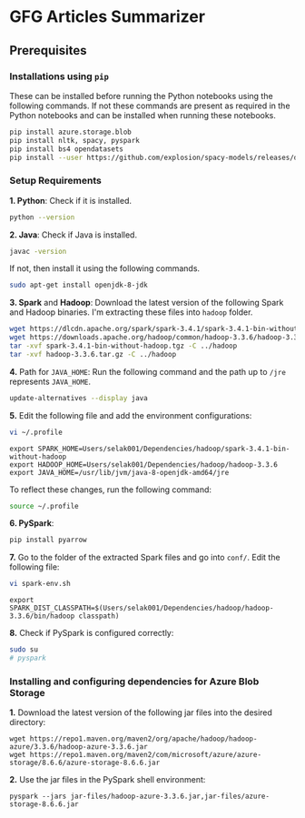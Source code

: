# GFG Articles Summarizer

## Prerequisites

### Installations using `pip`

These can be installed before running the Python notebooks using the following commands. If not these commands are present as required in the Python notebooks and can be installed when running these notebooks.

```bash
pip install azure.storage.blob
pip install nltk, spacy, pyspark
pip install bs4 opendatasets
pip install --user https://github.com/explosion/spacy-models/releases/download/en_core_web_sm-3.0.0/en_core_web_sm-3.0.0.tar.gz 
```

### Setup Requirements

**1. Python**:
Check if it is installed.
```bash
python --version
```
**2. Java**:
Check if Java is installed.
```bash
javac -version
```
If not, then install it using the following commands.
```bash
sudo apt-get install openjdk-8-jdk
```
**3. Spark** and **Hadoop**:
Download the latest version of the following Spark and Hadoop binaries. I'm extracting these files into `hadoop` folder.
```bash
wget https://dlcdn.apache.org/spark/spark-3.4.1/spark-3.4.1-bin-without-hadoop.tgz
wget https://downloads.apache.org/hadoop/common/hadoop-3.3.6/hadoop-3.3.6.tar.gz
tar -xvf spark-3.4.1-bin-without-hadoop.tgz -C ../hadoop
tar -xvf hadoop-3.3.6.tar.gz -C ../hadoop
```
**4.** Path for `JAVA_HOME`:
Run the following command and the path up to `/jre` represents `JAVA_HOME`.
```bash
update-alternatives --display java
```
**5.** Edit the following file and add the environment configurations:
```bash
vi ~/.profile
```
```
export SPARK_HOME=Users/selak001/Dependencies/hadoop/spark-3.4.1-bin-without-hadoop
export HADOOP_HOME=Users/selak001/Dependencies/hadoop/hadoop-3.3.6
export JAVA_HOME=/usr/lib/jvm/java-8-openjdk-amd64/jre
```
To reflect these changes, run the following command:
```bash
source ~/.profile
```
**6. PySpark**:
```bash
pip install pyarrow
```
**7.** Go to the folder of the extracted Spark files and go into `conf/`. Edit the following file:
```bash
vi spark-env.sh
```
```
export SPARK_DIST_CLASSPATH=$(Users/selak001/Dependencies/hadoop/hadoop-3.3.6/bin/hadoop classpath)
```
**8.** Check if PySpark is configured correctly:
```bash
sudo su
# pyspark
```

### Installing and configuring dependencies for Azure Blob Storage

**1.** Download the latest version of the following jar files into the desired directory: 
```
wget https://repo1.maven.org/maven2/org/apache/hadoop/hadoop-azure/3.3.6/hadoop-azure-3.3.6.jar
wget https://repo1.maven.org/maven2/com/microsoft/azure/azure-storage/8.6.6/azure-storage-8.6.6.jar
```

**2.** Use the jar files in the PySpark shell environment:
```
pyspark --jars jar-files/hadoop-azure-3.3.6.jar,jar-files/azure-storage-8.6.6.jar
```
